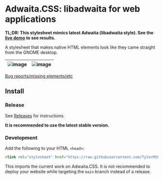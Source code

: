# Adwaita.CSS: libadwaita for web applications

**TL;DR: This stylesheet mimics latest Adwaita (libadwaita style). See the [live demo](https://tylerms887.github.io/adwaita.css) to see results.**

A stylesheet that makes native HTML elements look like they came straight from the GNOME desktop.

| ![image](https://user-images.githubusercontent.com/115214762/205485813-f236351b-03f8-4133-90a2-0de2f2ffd671.png) | ![image](https://user-images.githubusercontent.com/115214762/205485870-0544ed80-b7f6-49e0-afa8-f05fe063da8d.png) |
| ---------------------------------------------------------------------------------------------------------------- | ---------------------------------------------------------------------------------------------------------------- |


[Bug reports/missing elements/etc](https://github.com/TylerMS887/adwaita.css/issues)

## Install

### Release

See [Releases](https://github.com/TylerMS887/adwaita.css/releases) for instructions.

**It is recommended to use the latest stable version.**

### Development

Add the following to your HTML `<head>`:

```html
<link rel="stylesheet" href="https://raw.githubusercontent.com/TylerMS887/adwaita.css/main/adwaita.css">
```

This imports the current work on Adwaita.CSS. It is not recommended to deploy your website while targeting the `main` branch instead of a release.
